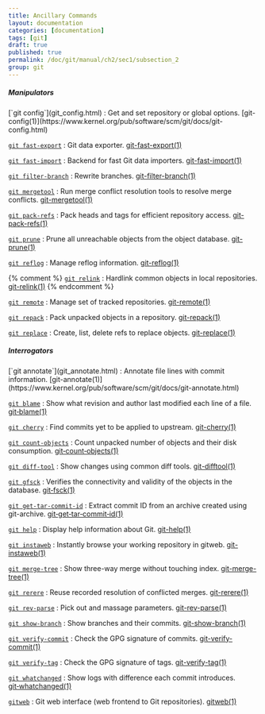 ```yaml
---
title: Ancillary Commands
layout: documentation
categories: [documentation]
tags: [git]
draft: true
published: true
permalink: /doc/git/manual/ch2/sec1/subsection_2
group: git
---
```


##### Manipulators

<div class="dl_as_table width_150" markdown="1">
[`git config`](git_config.html)
: Get and set repository or global options. [git-config(1)](https://www.kernel.org/pub/software/scm/git/docs/git-config.html)

[`git fast-export`](git_fast_export.html)
: Git data exporter. [git-fast-export(1)](https://www.kernel.org/pub/software/scm/git/docs/git-fast-export.html)

[`git fast-import`](git_fast_import.html)
: Backend for fast Git data importers. [git-fast-import(1)](https://www.kernel.org/pub/software/scm/git/docs/git-fast-import.html)

[`git filter-branch`](git_filter_branch.html)
: Rewrite branches. [git-filter-branch(1)](https://www.kernel.org/pub/software/scm/git/docs/git-filter-branch.html)

[`git mergetool`](git_mergetool.html)
: Run merge conflict resolution tools to resolve merge conflicts. [git-mergetool(1)](https://www.kernel.org/pub/software/scm/git/docs/git-mergetool.html)

[`git pack-refs`](git_pack_refs.html)
: Pack heads and tags for efficient repository access. [git-pack-refs(1)](https://www.kernel.org/pub/software/scm/git/docs/git-pack-refs.html)

[`git prune`](git_prune.html)
: Prune all unreachable objects from the object database. [git-prune(1)](https://www.kernel.org/pub/software/scm/git/docs/git-prune.html)

[`git reflog`](git_reflog.html)
: Manage reflog information. [git-reflog(1)](https://www.kernel.org/pub/software/scm/git/docs/git-reflog.html)

{% comment %}
[`git relink`](git_relink.html)
: Hardlink common objects in local repositories. [git-relink(1)](https://www.kernel.org/pub/software/scm/git/docs/git-relink.html)
{% endcomment %}

[`git remote`](git_remote.html)
: Manage set of tracked repositories. [git-remote(1)](https://www.kernel.org/pub/software/scm/git/docs/git-remote.html)

[`git repack`](git_repack.html)
: Pack unpacked objects in a repository. [git-repack(1)](https://www.kernel.org/pub/software/scm/git/docs/git-repack.html)

[`git replace`](git_replace.html)
: Create, list, delete refs to replace objects. [git-replace(1)](https://www.kernel.org/pub/software/scm/git/docs/git-replace.html)
</div>

##### Interrogators

<div class="dl_as_table width_200" markdown="1">
[`git annotate`](git_annotate.html)
: Annotate file lines with commit information. [git-annotate(1)](https://www.kernel.org/pub/software/scm/git/docs/git-annotate.html)

[`git blame`](git_blame.html)
: Show what revision and author last modified each line of a file. [git&#8209;blame(1)](https://www.kernel.org/pub/software/scm/git/docs/git-blame.html)

[`git cherry`](git_cherry.html)
: Find commits yet to be applied to upstream. [git-cherry(1)](https://www.kernel.org/pub/software/scm/git/docs/git-cherry.html)

[`git count-objects`](git_count_objects.html)
: Count unpacked number of objects and their disk consumption. [git&#8209;count&#8209;objects(1)](https://www.kernel.org/pub/software/scm/git/docs/git-count-objects.html)

[`git diff-tool`](git_diff_tool.html)
: Show changes using common diff tools. [git-difftool(1)](https://www.kernel.org/pub/software/scm/git/docs/git-difftool.html)

[`git gfsck`](git_gfsck.html)
: Verifies the connectivity and validity of the objects in the database. [git&#8209;fsck(1)](https://www.kernel.org/pub/software/scm/git/docs/git-fsck.html)

[`git get-tar-commit-id`](git_get_tar_commit_id.html)
: Extract commit ID from an archive created using git-archive. [git&#8209;get&#8209;tar&#8209;commit&#8209;id(1)](https://www.kernel.org/pub/software/scm/git/docs/git-get-tar-commit-id.html)

[`git help`](git_help.html)
: Display help information about Git. [git-help(1)](https://www.kernel.org/pub/software/scm/git/docs/git-help.html)

[`git instaweb`](git_instaweb.html)
: Instantly browse your working repository in gitweb. [git-instaweb(1)](https://www.kernel.org/pub/software/scm/git/docs/git-instaweb.html)

[`git merge-tree`](git_merge_tree.html)
: Show three-way merge without touching index. [git-merge-tree(1)](https://www.kernel.org/pub/software/scm/git/docs/git-merge-tree.html)

[`git rerere`](git_rerere.html)
: Reuse recorded resolution of conflicted merges. [git-rerere(1)](https://www.kernel.org/pub/software/scm/git/docs/git-rerere.html)

[`git rev-parse`](git_rev_parse.html)
: Pick out and massage parameters. [git-rev-parse(1)](https://www.kernel.org/pub/software/scm/git/docs/git-rev-parse.html)

[`git show-branch`](git_show_branch.html)
: Show branches and their commits. [git-show-branch(1)](https://www.kernel.org/pub/software/scm/git/docs/git-show-branch.html)

[`git verify-commit`](git_verify_commit.html)
: Check the GPG signature of commits. [git-verify-commit(1)](https://www.kernel.org/pub/software/scm/git/docs/git-verify-commit.html)

[`git verify-tag`](git_verify_tag.html)
: Check the GPG signature of tags. [git-verify-tag(1)](https://www.kernel.org/pub/software/scm/git/docs/git-verify-tag.html)

[`git whatchanged`](git_whatchanged.html)
: Show logs with difference each commit introduces. [git&#8209;whatchanged(1)](https://www.kernel.org/pub/software/scm/git/docs/git-whatchanged.html)

[`gitweb`](gitweb.html)
: Git web interface (web frontend to Git repositories). [gitweb(1)](https://www.kernel.org/pub/software/scm/git/docs/gitweb.html)
</div>
